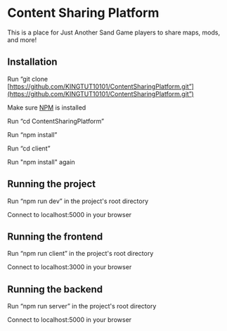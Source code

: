 # Content Sharing Platform

This is a place for Just Another Sand Game players to share maps, mods, and more!

## Installation

Run “git clone [https://github.com/KINGTUT10101/ContentSharingPlatform.git”](https://github.com/KINGTUT10101/ContentSharingPlatform.git”)

Make sure [NPM](https://docs.npmjs.com/downloading-and-installing-node-js-and-npm) is installed

Run “cd ContentSharingPlatform”

Run “npm install”

Run “cd client”

Run "npm install" again

## Running the project

Run “npm run dev” in the project's root directory

Connect to localhost:5000 in your browser

## Running the frontend

Run “npm run client” in the project's root directory

Connect to localhost:3000 in your browser

## Running the backend

Run “npm run server” in the project's root directory

Connect to localhost:5000 in your browser
